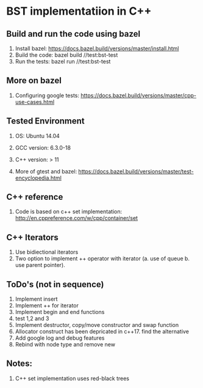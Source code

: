# BST implementatiion in C++

## Build and run the code  using bazel
1. Install bazel: https://docs.bazel.build/versions/master/install.html
2. Build the code: bazel build //test:bst-test
3. Run the tests: bazel run //test:bst-test

## More on bazel
1. Configuring google tests: https://docs.bazel.build/versions/master/cpp-use-cases.html

## Tested Environment
1. OS: Ubuntu 14.04
2. GCC version: 6.3.0-18
3. C++ version: > 11

2. More of gtest and bazel: https://docs.bazel.build/versions/master/test-encyclopedia.html

## C++ reference
1. Code is based on c++ set implementation: http://en.cppreference.com/w/cpp/container/set

## C++ Iterators
1. Use bidiectional iterators
2. Two option to implement ++ operator with iterator (a. use of queue b. use parent pointer). 

 ## ToDo's (not in sequence)
 1. Implement insert
 2. Implement ++ for iterator
 3. Implement begin and end functions
 4. test 1,2 and 3
 5. Implement destructor, copy/move constructor and swap function
 6. Allocator construct has been depricated in c++17. find the alternative
 7. Add google log and debug features
 8. Rebind with node type and remove new

 ## Notes:
 1. C++ set implementation uses red-black trees
